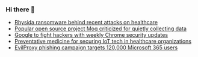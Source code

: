### Hi there 👋

<!--START_SECTION:feed-->
* [Rhysida ransomware behind recent attacks on healthcare](https://www.bleepingcomputer.com/news/security/rhysida-ransomware-behind-recent-attacks-on-healthcare/)
* [Popular open source project Moq criticized for quietly collecting data](https://www.bleepingcomputer.com/news/security/popular-open-source-project-moq-criticized-for-quietly-collecting-data/)
* [Google to fight hackers with weekly Chrome security updates](https://www.bleepingcomputer.com/news/google/google-to-fight-hackers-with-weekly-chrome-security-updates/)
* [Preventative medicine for securing IoT tech in healthcare organizations](https://www.bleepingcomputer.com/news/security/preventative-medicine-for-securing-iot-tech-in-healthcare-organizations/)
* [EvilProxy phishing campaign targets 120,000 Microsoft 365 users ](https://www.bleepingcomputer.com/news/security/evilproxy-phishing-campaign-targets-120-000-microsoft-365-users/)
<!--END_SECTION:feed-->

<!--
**frankenk/frankenk** is a ✨ _special_ ✨ repository because its `README.md` (this file) appears on your GitHub profile.

Here are some ideas to get you started:

- 🔭 I’m currently working on ...
- 🌱 I’m currently learning ...
- 👯 I’m looking to collaborate on ...
- 🤔 I’m looking for help with ...
- 💬 Ask me about ...
- 📫 How to reach me: ...
- 😄 Pronouns: ...
- ⚡ Fun fact: ...
-->



